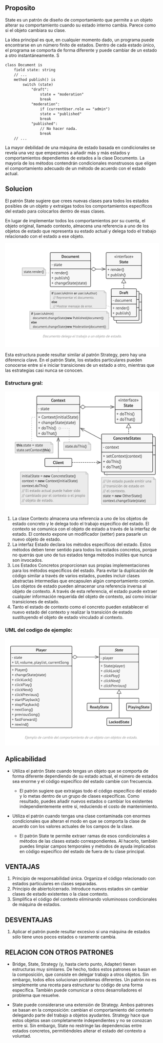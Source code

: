 ## Proposito 

State es un patrón de diseño de comportamiento que permite a un objeto alterar su comportamiento cuando su estado interno cambia. Parece como si el objeto cambiara su clase.

La idea principal es que, en cualquier momento dado, un programa puede encontrarse en un número finito de estados. Dentro de cada estado único, el programa se comporta de forma diferente y puede cambiar de un estado a otro instantáneamente. S

```
class Document is
    field state: string
    // ...
    method publish() is
        switch (state)
            "draft":
                state = "moderation"
                break
            "moderation":
                if (currentUser.role == "admin")
                state = "published"
                break
            "published":
                // No hacer nada.
                break
    // ...
```
La mayor debilidad de una máquina de estado basada en condicionales se revela una vez que empezamos a añadir más y más estados y comportamientos dependientes de estados a la clase Documento. La mayoría de los métodos contendrán condicionales monstruosos que eligen el comportamiento adecuado de un método de acuerdo con el estado actual.

## Solucion
El patrón State sugiere que crees nuevas clases para todos los estados posibles de un objeto y extraigas todos los comportamientos específicos del estado para colocarlos dentro de esas clases.

En lugar de implementar todos los comportamientos por su cuenta, el objeto original, llamado contexto, almacena una referencia a uno de los objetos de estado que representa su estado actual y delega todo el trabajo relacionado con el estado a ese objeto.

![image](assets/state-structure-ejemplo.png)

Esta estructura puede resultar similar al patrón Strategy, pero hay una diferencia clave. En el patrón State, los estados particulares pueden conocerse entre sí e iniciar transiciones de un estado a otro, mientras que las estrategias casi nunca se conocen.

### Estructura gral:

![image](assets/state-structure.png)

1. La clase Contexto almacena una referencia a uno de los objetos de estado concreto y le delega todo el trabajo específico del estado. El contexto se comunica con el objeto de estado a través de la interfaz de estado. El contexto expone un modificador (setter) para pasarle un nuevo objeto de estado.
2. La interfaz Estado declara los métodos específicos del estado. Estos métodos deben tener sentido para todos los estados concretos, porque no querrás que uno de tus estados tenga métodos inútiles que nunca son invocados.
3. Los Estados Concretos proporcionan sus propias implementaciones para los métodos específicos del estado. Para evitar la duplicación de código similar a través de varios estados, puedes incluir clases abstractas intermedias que encapsulen algún comportamiento común. Los objetos de estado pueden almacenar una referencia inversa al objeto de contexto. A través de esta referencia, el estado puede extraer cualquier información requerida del objeto de contexto, así como iniciar transiciones de estado.
4. Tanto el estado de contexto como el concreto pueden establecer el nuevo estado del contexto y realizar la transición de estado sustituyendo el objeto de estado vinculado al contexto.

### UML del codigo de ejemplo:

![image](assets/uml-codigo-ejemplo.png)

## Aplicabilidad

* Utiliza el patrón State cuando tengas un objeto que se comporta de forma diferente dependiendo de su estado actual, el número de estados sea enorme y el código específico del estado cambie con frecuencia.
  * El patrón sugiere que extraigas todo el código específico del estado y lo metas dentro de un grupo de clases específicas. Como resultado, puedes añadir nuevos estados o cambiar los existentes independientemente entre sí, reduciendo el costo de mantenimiento.

* Utiliza el patrón cuando tengas una clase contaminada con enormes condicionales que alteran el modo en que se comporta la clase de acuerdo con los valores actuales de los campos de la clase.
  * El patrón State te permite extraer ramas de esos condicionales a métodos de las clases estado correspondientes. Al hacerlo, también puedes limpiar campos temporales y métodos de ayuda implicados en código específico del estado de fuera de tu clase principal.

## VENTAJAS 

1. Principio de responsabilidad única. Organiza el código relacionado con estados particulares en clases separadas.
2. Principio de abierto/cerrado. Introduce nuevos estados sin cambiar clases de estado existentes o la clase contexto.
3. Simplifica el código del contexto eliminando voluminosos condicionales de máquina de estados.

## DESVENTAJAS

1. Aplicar el patrón puede resultar excesivo si una máquina de estados sólo tiene unos pocos estados o raramente cambia.

## RELACION CON OTROS PATRONES

- Bridge, State, Strategy (y, hasta cierto punto, Adapter) tienen estructuras muy similares. De hecho, todos estos patrones se basan en la composición, que consiste en delegar trabajo a otros objetos. Sin embargo, todos ellos solucionan problemas diferentes. Un patrón no es simplemente una receta para estructurar tu código de una forma específica. También puede comunicar a otros desarrolladores el problema que resuelve.

- State puede considerarse una extensión de Strategy. Ambos patrones se basan en la composición: cambian el comportamiento del contexto delegando parte del trabajo a objetos ayudantes. Strategy hace que estos objetos sean completamente independientes y no se conozcan entre sí. Sin embargo, State no restringe las dependencias entre estados concretos, permitiéndoles alterar el estado del contexto a voluntad.